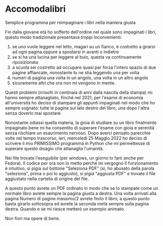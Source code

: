 # Accomodalibri
Semplice programma per reimpaginare i libri nella maniera giusta


Fin dalla giovane età ho sofferto dell'ordine nel quale sono impaginati i libri, questo modo tradizionale presentava troppi inconvenienti:

1) se uno vuole leggere nel letto, magari su un fianco, è costretto a girarsi ad ogni pagina oppure a spostarsi in avanti o indietro
2) se si ha una lucina per leggere al buio, questa va continuamente riposizionata
3) a scuola sei costretto ad occupare quasi per forza l'intero spazio di due pagine affiancate, nonostante tu ne stia leggendo una per volta
4) numeri di pagina una volta in un angolo, una volta in un altro angolo
5) sicuramente altri che ora non mi vengono in mente.

Questi problemi (irrisolti in centinaia di anni dalla nascita della stampa) mi hanno sempre attanagliato, finché nel 2021, per l'esame di economia all'università ho deciso di stampare gli appunti impaginati nel modo che ho sempre sognato: tutte le pagine sul lato destro del libro, una dopo l'altra senza doverlo mai spostare.

Nonostante odiassi quella materia, la gioia di studiare su un libro finalmente impaginato bene mi ha consentito di superare l'esame con gioia e serenità senza rischiare un esaurimento nervoso. Dopo averci pensato parecchie volte nel tempo trascorso, ieri, mercoledì 25 Maggio 2022 ho deciso di scrivere il mio PRIMISSIMO programma in Python che mi permettesse di superare questo disagio che attanaglia l'umanità.

Nei file trovate l'eseguibile (per windows, un giorno lo farò anche per Fedora).
Il codice per ora non lo metto perché mi vergogno
Il funzionamento è intuitivo, si pigia sul bottone "Seleziona PDF" (si, ho abusato della parola "seleziona", prima o poi lo aggiusto), si pigia "aggiusta PDF" e trovate il file aggiustato nella cartella di origine del file. 

A questo punto avrete un PDF ordinato in modo che se lo stampate come un normale libro avrete sempre la pagina giusta a destra. Una volta arrivati alla pagina Numero di pagine massimo/2 avrete finito il libro, a questo punto basta girarlo sottosopra ed avrete la seconda metà sempre sulla pagina destra. Quando e se mi riesce metterò un esempio animato.

Non fiori ma opere di bene.
